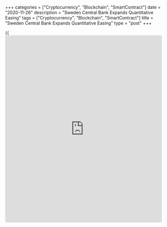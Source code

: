 +++
categories = ["Cryptocurrency", "Blockchain", "SmartContract"]
date = "2020-11-26"
description = "Sweden Central Bank Expands Quantitative Easing"
tags = ["Cryptocurrency", "Blockchain", "SmartContract"]
title = "Sweden Central Bank Expands Quantitative Easing"
type = "post"
+++

{{<iframe id="large-banner" src="https://www.bounty.group/#slide=5.0" width="100%" height="600" scrolling="no" style="border: 0px solid rgb(216, 221, 230); border-radius: 3px;">}}

Sweden's central bank expanded its asset purchase programme and vowed to
keep its interest rate at zero in coming years as tighter restrictions
to contain the spread of Covid-19 infections lead to a new downturn in
the [economy][1].

The Executive Board of Riksbank decided to expand the asset purchases by
SEK 200 billion to a total nominal amount of up to SEK 700 billion. The
programme will run until December 2021.

The programme will also include treasury bills, to ensure the impact on
rate-setting is as broad as possible.

Deputy Governors Anna Breman and Martin Flodén entered reservations
against the decision to expand the Riksbank's asset purchase programme
by SEK 200 billion and to include treasury bills in the programme.

The repo rate was held unchanged at zero percent and is expected to
remain at this level in the coming years, the bank said.

The bank expressed its willingness to cut rates further, if this is
assessed to be an effective measure, particularly if confidence in the
inflation target were to be threatened. The bank said the comprehensive
monetary [policy](https://www.fintechee.com/policy/) support will be available as long as it is needed.

The bank forecast the economy to shrink 4 percent this year versus prior
projection of -3.6 percent. The growth outlook for next year was lowered
to 2.6 percent from 3.7 percent but that for 2022 was raised to 5
percent from 3.7 percent.

According to Riksbank, CPIF inflation is not likely to lastingly attain
2 percent until 2023. Consumer price inflation is forecast to slow to
0.4 percent in 2020 before rising marginally to 0.8 percent in 2021 and
to 1.2 percent in 2022.

In September, the bank had projected consumer prices to rise 0.6 percent
in 2020, 1.1 percent in 2021 and 1.3 percent in 2022.

For comments and feedback [contact](https://www.playgroundfx.com/contact/): editorial@rtt[news](https://www.letsplayfx.com/blog/forex-news-website/).com

[Economic News][1]

 **What parts of the world are seeing the best (and worst) economic
performances lately? Click[here][2] to check out our [Econ Scorecard][2]
and find out! See up-to-the-moment [ranking](https://www.playgroundfx.com/blog/crypto-exchange-ranking/)s for the best and worst
performers in [GDP][2], [unemployment rate][3], [inflation][4] and much
more.**

   1. www.rtt[news](https://www.letsplayfx.com/blog/forex-news-website/).com/Content/EconomicNews.aspx
   2. www.rtt[news](https://www.letsplayfx.com/blog/forex-news-website/).com/economic-scorecard/world-rank/GDP/highest-performance.aspx
   3. www.rtt[news](https://www.letsplayfx.com/blog/forex-news-website/).com/economic-scorecard/world-rank/unemployment-rate/lowest-performance.aspx
   4. www.rtt[news](https://www.letsplayfx.com/blog/forex-news-website/).com/economic-scorecard/world-rank/CPI/highest-performance.aspx